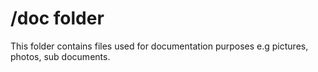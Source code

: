 # /doc folder

This folder contains files used for documentation purposes e.g pictures, photos, sub documents.
